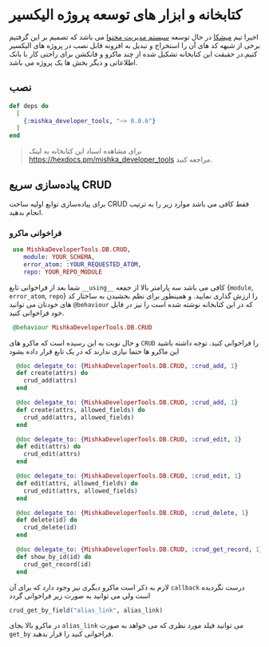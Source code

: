 # کتابخانه و  ابزار های توسعه پروژه الیکسیر
اخیرا تیم [میشکا](https://github.com/mishka-group) در حال توسعه [سیستم مدیریت محتوا](https://github.com/mishka-group/mishka-cms) می باشد که تصمیم بر این گرفتیم برخی از شبهه کد های آن را استخراج  و تبدیل به افزونه قابل نصب در پروژه های الیکسیر کنیم.در حقیقت این کتابخانه تشکیل شده از چند ماکرو و فانکشن برای راحتی کار با بانک اطلاعاتی و دیگر بخش ها یک پروژه می باشد.

## نصب
```elixir
def deps do
  [
    {:mishka_developer_tools, "~> 0.0.6"}
  ]
end
```
> برای مشاهده اسناد این کتابخانه به لینک https://hexdocs.pm/mishka_developer_tools مراجعه کنید.

##  پیاده‌سازی سریع CRUD 
برای پیاده‌سازی توابع اولیه ساخت CRUD فقط کافی می باشد موارد زیر را به ترتیب انجام بدهید.

### فراخوانی ماکرو 
```elixir
 use MishkaDeveloperTools.DB.CRUD,
    module: YOUR_SCHEMA,
    error_atom: :YOUR_REQUESTED_ATOM,
    repo: YOUR_REPO_MODULE
```
شما بعد از فراخوانی تابع `__using__` کافی می باشد سه پارامتر بالا از جمعه {`module`, `error_atom`, `repo`} را ارزش گذاری نمایید. و همینطور برای نظم بخشیدن به ساختار کد های خودتان می توانید `@behaviour` که در این کتابخانه نوشته شده است را نیز در فایل خود فراخوانی کنید.
```elixir
 @behaviour MishkaDeveloperTools.DB.CRUD
```
و حال نوبت به این رسیده است که ماکرو های `CRUD` را فراخوانی کنید. توجه داشته باشید این ماکرو ها حتما نیازی ندارند که در یک تابع قرار داده بشود

```elixir
  @doc delegate_to: {MishkaDeveloperTools.DB.CRUD, :crud_add, 1}
  def create(attrs) do
    crud_add(attrs)
  end

  @doc delegate_to: {MishkaDeveloperTools.DB.CRUD, :crud_add, 1}
  def create(attrs, allowed_fields) do
    crud_add(attrs, allowed_fields)
  end

  @doc delegate_to: {MishkaDeveloperTools.DB.CRUD, :crud_edit, 1}
  def edit(attrs) do
    crud_edit(attrs)
  end

  @doc delegate_to: {MishkaDeveloperTools.DB.CRUD, :crud_edit, 1}
  def edit(attrs, allowed_fields) do
    crud_edit(attrs, allowed_fields)
  end

  @doc delegate_to: {MishkaDeveloperTools.DB.CRUD, :crud_delete, 1}
  def delete(id) do
    crud_delete(id)
  end

  @doc delegate_to: {MishkaDeveloperTools.DB.CRUD, :crud_get_record, 1}
  def show_by_id(id) do
    crud_get_record(id)
  end
```

لازم به ذکر است ماکرو دیگری نیز وجود دارد که برای آن `callback` درست نگردیده است ولی می توانید به صورت زیر فراخوانی گردد
```elixir
crud_get_by_field("alias_link", alias_link)
```
در ماکرو بالا بجای `alias_link` می توانید فیلد مورد نظری که می خواهد به صورت `get_by` فراخوانی کنید را قرار بدهید.